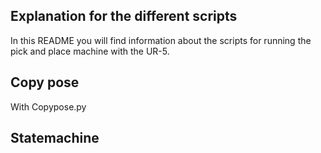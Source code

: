 ## Explanation for the different scripts ##

In this README you will find information about the scripts for running the pick and place machine with the UR-5.

## Copy pose ##

With Copypose.py 

## Statemachine ##
